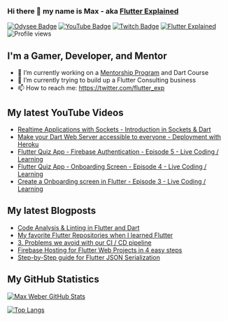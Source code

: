 ### Hi there 👋 my name is Max - aka [Flutter Explained](https://flutter-explained.dev)
[![Odysee Badge](https://img.shields.io/static/v1?label=Odysee&message=Invite&color=purple&style=flat-square&logo=odysee&logoColor=purple)](https://odysee.com/$/invite/@flutterexplained:7)
[![YouTube Badge](https://img.shields.io/static/v1?label=YouTube&message=Subscribe&color=red&style=flat-square&logo=youtube&logoColor=red)](https://youtube.com/c/flutterexplained?sub_confirmation=1)
[![Twitch Badge](https://img.shields.io/static/v1?label=Twitch&message=Follow&color=violet&style=flat-square&logo=twitch&logoColor=violet)](https://www.twitch.tv/maxflutter)
[![Flutter Explained](https://img.shields.io/static/v1?label=Homepage&message=FlutterExplained&color=blue&style=flat-square)](https://flutter-explained.dev/)
![Profile views](https://gpvc.arturio.dev/md-weber)
## I'm a Gamer, Developer, and Mentor
- 🔭 I’m currently working on a [Mentorship Program](https://gumroad.com/l/ydgtfV) and Dart Course
- 🌱 I’m currently trying to build up a Flutter Consulting business
- 📫 How to reach me: https://twitter.com/flutter_exp

## My latest YouTube Videos
<!-- YOUTUBE:START -->
- [Realtime Applications with Sockets - Introduction in Sockets &amp; Dart](https://www.youtube.com/watch?v=cpEYw8HuoxI)
- [Make your Dart Web Server accessible to everyone - Deployment with Heroku](https://www.youtube.com/watch?v=nkTUMVNelXA)
- [Flutter Quiz App - Firebase Authentication - Episode 5 - Live Coding / Learning](https://www.youtube.com/watch?v=9m8B8DRTFJk)
- [Flutter Quiz App - Onboarding Screen - Episode 4 - Live Coding / Learning](https://www.youtube.com/watch?v=uOoMY_sQmW4)
- [Create a Onboarding screen in Flutter - Episode 3 - Live Coding / Learning](https://www.youtube.com/watch?v=5maGe1QPMK4)
<!-- YOUTUBE:END -->

## My latest Blogposts
<!-- BLOG-POST-LIST:START -->
- [Code Analysis &amp; Linting in Flutter and Dart](https://flutter-explained.dev/blog/flutter-analysis-linting/)
- [My favorite Flutter Repositories when I learned Flutter](https://flutter-explained.dev/blog/flutter-repository-list/)
- [3. Problems we avoid with our CI / CD pipeline](https://flutter-explained.dev/blog/ci-cd-setup-codemagic/)
- [Firebase Hosting for Flutter Web Projects in 4 easy steps](https://flutter-explained.dev/blog/flutter-web-to-firebase-hosting/)
- [Step-by-Step guide for Flutter JSON Serialization](https://flutter-explained.dev/blog/flutter-json-serialization/)
<!-- BLOG-POST-LIST:END -->

## My GitHub Statistics
[![Max Weber GitHub Stats](https://github-readme-stats.vercel.app/api?username=md-weber&show_icons=true&theme=onedark)](https://github.com/anuraghazra/github-readme-stats)

[![Top Langs](https://github-readme-stats.vercel.app/api/top-langs/?username=md-weber)](https://github.com/anuraghazra/github-readme-stats)
